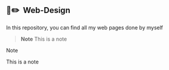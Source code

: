 ## 🎨✏️ &nbsp;Web-Design

  In this repository, you can find all my web pages done by myself

> **Note**
> This is a note

> [!NOTE]
> This is a note
